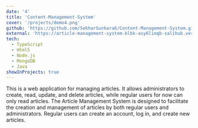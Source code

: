 ```yaml
---
date: '4'
title: 'Content-Management-System'
cover: '/projects/demo4.png'
github: 'https://github.com/SekharSunkara6/Content-Management-System.git'
external: 'https://article-management-system-blbk-asy6linqb-salihub.vercel.app/registration'
tech:
  - TypeScript
  - Html5
  - Node.js
  - MongoDB
  - Java
showInProjects: true
---
```


This is a web application for managing articles. It allows administrators to create, read, update, and delete articles, while regular users for now can only read articles. The Article Management System is designed to facilitate the creation and management of articles by both regular users and administrators. Regular users can create an account, log in, and create new articles.
